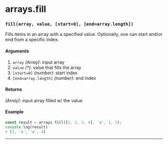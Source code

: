 # arrays.fill

<!-- div class="doc-container" -->

<!-- div -->


<!-- div -->

<h3 id="fillarray-value-start0-endarraylength"><code>fill(array, value, [start=0], [end=array.length])</code></h3>

Fills items in an array with a specified value. Optionally, one can start and/or end from a specific index.

#### Arguments
1. `array` *(Array)*: input array
2. `value` *(&#42;)*: value that fills the array
3. `[start=0]` *(number)*: start index
4. `[end=array.length]` *(number)*: end index

#### Returns
*(Array)*: input array filled w/ the value

#### Example
```js
const result = arrays.fill([1, 2, 3, 4], 'a', 1, 2);
console.log(result)
> [1, 'a', 'a', 4]
```
---

<!-- /div -->

<!-- /div -->

<!-- /div -->
